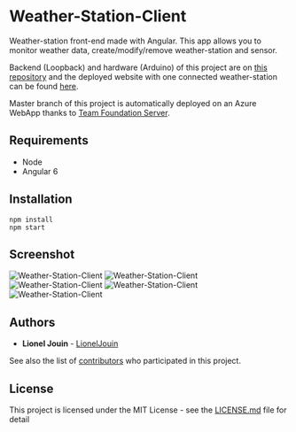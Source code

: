 # Weather-Station-Client

Weather-station front-end made with Angular. This app allows you to monitor weather data, create/modify/remove weather-station and sensor.

Backend (Loopback) and hardware (Arduino) of this project are on [this repository](https://github.com/LionelJouin/Weather-Station)  and the deployed website with one connected weather-station can be found [here](https://weather-station-client.azurewebsites.net/).

Master branch of this project is automatically deployed on an Azure WebApp thanks to [Team Foundation Server](https://app.vsaex.visualstudio.com).

## Requirements

* Node
* Angular 6

## Installation

```
npm install
npm start
```

## Screenshot

![Weather-Station-Client](https://i.imgur.com/7NVCO1P.png)
![Weather-Station-Client](https://i.imgur.com/dR1lcA7.png)
![Weather-Station-Client](https://i.imgur.com/nUG7JiZ.png)
![Weather-Station-Client](https://i.imgur.com/uST8VEc.png)
![Weather-Station-Client](https://i.imgur.com/7EOgKKK.png)

## Authors

* **Lionel Jouin** - [LionelJouin](https://github.com/LionelJouin)  

See also the list of [contributors](https://github.com/LionelJouin/Weather-Station-Client/graphs/contributors) who participated in this project.

## License

This project is licensed under the MIT License - see the [LICENSE.md](LICENSE.md) file for detail
